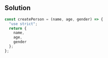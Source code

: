 ## Solution

```js
const createPerson = (name, age, gender) => {
  "use strict";
  return {
    name,
    age,
    gender
  };
};
```